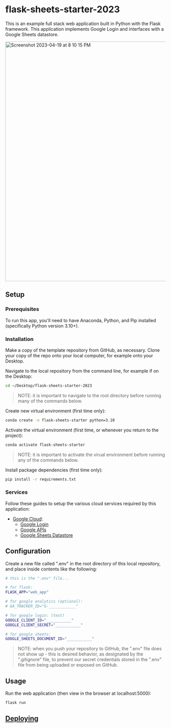 # flask-sheets-starter-2023

This is an example full stack web application built in Python with the Flask framework. This application implements Google Login and interfaces with a Google Sheets datastore.

<img width="750" alt="Screenshot 2023-04-19 at 8 10 15 PM" src="https://user-images.githubusercontent.com/1328807/233225795-2bac1806-37de-4981-a635-bfef72506ad5.png">

## Setup

### Prerequisites

To run this app, you'll need to have Anaconda, Python, and Pip installed (specifically Python version 3.10+).

### Installation

Make a copy of the template repository from GitHub, as necessary. Clone your copy of the repo onto your local computer, for example onto your Desktop.

Navigate to the local repository from the command line, for example if on the Desktop:

```sh
cd ~/Desktop/flask-sheets-starter-2023
```

> NOTE: it is important to navigate to the root directory before running many of the commands below.


Create new virtual environment (first time only):

```sh
conda create -n flask-sheets-starter python=3.10
```

Activate the virtual environment (first time, or whenever you return to the project):

```sh
conda activate flask-sheets-starter
```

> NOTE: it is important to activate the virual environment before running any of the commands below.

Install package dependencies (first time only):

```sh
pip install -r requirements.txt
```

### Services

Follow these guides to setup the various cloud services required by this application:

  + [Google Cloud](/setup/GOOGLE_CLOUD.md):
    + [Google Login](/setup/GOOGLE_LOGIN.md)
    + [Google APIs](/setup/GOOGLE_APIS.md)
    + [Google Sheets Datastore](/setup/GOOGLE_SHEETS.md)

## Configuration

Create a new file called ".env" in the root directory of this local repository, and place inside contents like the following:

```sh
# this is the ".env" file...

# for flask:
FLASK_APP="web_app"

# for google analytics (optional):
# GA_TRACKER_ID="G-____________"

# for google login: (test)
GOOGLE_CLIENT_ID="___________"
GOOGLE_CLIENT_SECRET="___________"

# for google sheets:
GOOGLE_SHEETS_DOCUMENT_ID="___________"
```

> NOTE: when you push your repository to GitHub, the ".env" file does not show up - this is desired behavior, as designated by the ".gitignore" file, to prevent our secret credentials stored in the ".env" file from being uploaded or exposed on GitHub.

## Usage

Run the web application (then view in the browser at localhost:5000):

```sh
flask run
```


## [Deploying](/setup/RENDER.md)
